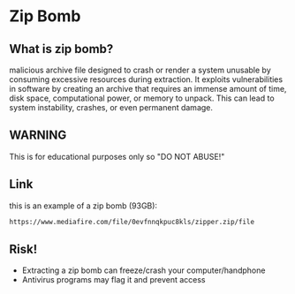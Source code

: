 # Zip Bomb

## What is zip bomb?
malicious archive file designed to crash or render a system unusable by consuming excessive resources during extraction. It exploits vulnerabilities in software by creating an archive that requires an immense amount of time, disk space, computational power, or memory to unpack. This can lead to system instability, crashes, or even permanent damage.

## WARNING
This is for educational purposes only so "DO NOT ABUSE!"

## Link
this is an example of a zip bomb (93GB):
```bash
https://www.mediafire.com/file/0evfnnqkpuc8kls/zipper.zip/file
```
## Risk!
* Extracting a zip bomb can freeze/crash your computer/handphone
* Antivirus programs may flag it and prevent access
